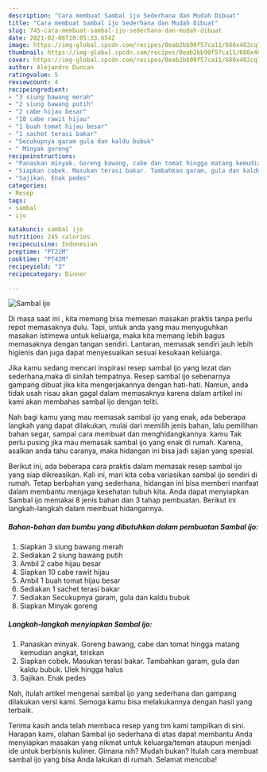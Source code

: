 ```yaml
---
description: "Cara membuat Sambal ijo Sederhana dan Mudah Dibuat"
title: "Cara membuat Sambal ijo Sederhana dan Mudah Dibuat"
slug: 745-cara-membuat-sambal-ijo-sederhana-dan-mudah-dibuat
date: 2021-02-06T18:05:33.654Z
image: https://img-global.cpcdn.com/recipes/0eab2bb90f57ca11/680x482cq70/sambal-ijo-foto-resep-utama.jpg
thumbnail: https://img-global.cpcdn.com/recipes/0eab2bb90f57ca11/680x482cq70/sambal-ijo-foto-resep-utama.jpg
cover: https://img-global.cpcdn.com/recipes/0eab2bb90f57ca11/680x482cq70/sambal-ijo-foto-resep-utama.jpg
author: Alejandro Duncan
ratingvalue: 5
reviewcount: 4
recipeingredient:
- "3 siung bawang merah"
- "2 siung bawang putih"
- "2 cabe hijau besar"
- "10 cabe rawit hijau"
- "1 buah tomat hijau besar"
- "1 sachet terasi bakar"
- "Secukupnya garam gula dan kaldu bubuk"
- " Minyak goreng"
recipeinstructions:
- "Panaskan minyak. Goreng bawang, cabe dan tomat hingga matang kemudian angkat, tiriskan"
- "Siapkan cobek. Masukan terasi bakar. Tambahkan garam, gula dan kaldu bubuk. Ulek hingga halus"
- "Sajikan. Enak pedes"
categories:
- Resep
tags:
- sambal
- ijo

katakunci: sambal ijo 
nutrition: 245 calories
recipecuisine: Indonesian
preptime: "PT22M"
cooktime: "PT42M"
recipeyield: "3"
recipecategory: Dinner

---
```



![Sambal ijo](https://img-global.cpcdn.com/recipes/0eab2bb90f57ca11/680x482cq70/sambal-ijo-foto-resep-utama.jpg)

Di masa  saat ini , kita memang bisa memesan masakan praktis tanpa perlu repot memasaknya dulu. Tapi, untuk anda yang mau menyuguhkan masakan istimewa untuk keluarga, maka kita memang lebih bagus memasaknya dengan tangan sendiri. Lantaran, memasak sendiri jauh lebih higienis dan juga dapat menyesuaikan sesuai kesukaan keluarga.

Jika kamu sedang mencari inspirasi resep sambal ijo yang lezat dan sederhana,maka di sinilah tempatnya. Resep sambal ijo  sebenarnya gampang dibuat jika kita mengerjakannya dengan hati-hati. Namun, anda tidak usah risau akan gagal dalam memasaknya 
karena dalam artikel ini kami akan membahas sambal ijo dengan teliti.  



Nah bagi kamu yang mau memasak sambal ijo yang enak, ada beberapa langkah yang dapat dilakukan, mulai dari memilih jenis bahan, lalu pemilihan bahan segar, sampai cara membuat dan menghidangkannya. kamu Tak perlu pusing jika mau memasak sambal ijo yang enak di rumah. Karena, asalkan anda  tahu caranya, maka hidangan ini bisa jadi sajian yang spesial.

Berikut ini, ada beberapa cara praktis  dalam memasak resep sambal ijo yang siap dikreasikan. Kali ini, mari kita coba variasikan sambal ijo sendiri di rumah. Tetap berbahan yang sederhana, hidangan ini bisa memberi manfaat dalam membantu menjaga kesehatan tubuh kita. Anda dapat menyiapkan Sambal ijo memakai 8 jenis bahan dan 3 tahap pembuatan. Berikut ini langkah-langkah dalam membuat hidangannya.

<!--inarticleads1-->

##### Bahan-bahan dan bumbu yang dibutuhkan dalam pembuatan Sambal ijo:

1. Siapkan 3 siung bawang merah
1. Sediakan 2 siung bawang putih
1. Ambil 2 cabe hijau besar
1. Siapkan 10 cabe rawit hijau
1. Ambil 1 buah tomat hijau besar
1. Sediakan 1 sachet terasi bakar
1. Sediakan Secukupnya garam, gula dan kaldu bubuk
1. Siapkan  Minyak goreng




<!--inarticleads2-->

##### Langkah-langkah menyiapkan Sambal ijo:

1. Panaskan minyak. Goreng bawang, cabe dan tomat hingga matang kemudian angkat, tiriskan
1. Siapkan cobek. Masukan terasi bakar. Tambahkan garam, gula dan kaldu bubuk. Ulek hingga halus
1. Sajikan. Enak pedes




Nah, itulah artikel mengenai  sambal ijo  yang sederhana dan gampang dilakukan versi kami. Semoga kamu bisa melakukannya dengan hasil yang terbaik. 

Terima kasih anda telah membaca resep yang tim kami tampilkan di sini. Harapan kami, olahan  Sambal ijo sederhana di atas dapat membantu Anda menyiapkan masakan yang nikmat untuk keluarga/teman ataupun menjadi ide untuk berbisnis kuliner. Gimana nih? Mudah bukan? Itulah cara membuat sambal ijo yang bisa Anda lakukan di rumah. Selamat mencoba!

